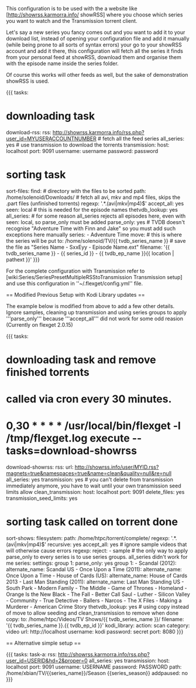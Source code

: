This configuration is to be used with the a website like [http://showrss.karmorra.info/ showRSS] where you choose which series you want to watch and the Transmission torrent client.

Let's say a new series you fancy comes out and you want to add it to your download list, instead of opening your configuration file and add it manually (while being prone to all sorts of syntax errors) your go to your showRSS account and add it there, this configuration will fetch all the series it finds from your personal feed at showRSS, download them and organise them with the episode name inside the series folder.

Of course this works will other feeds as well, but the sake of demonstration showRSS is used.


{{{
tasks:
  # downloading task
  download-rss:
    rss: http://showrss.karmorra.info/rss.php?user_id=MYUSERACCOUNTNUMBER
    # fetch all the feed series
    all_series: yes
    # use transmission to download the torrents
    transmission:
      host: localhost
      port: 9091
      username: username
      password: password
  # sorting task
  sort-files:
    find:
      # directory with the files to be sorted
      path: /home/solenoid/Downloads/
      # fetch all avi, mkv and mp4 files, skips the .part files (unfinished torrents)
      regexp: '.*\.(avi|mkv|mp4)$'
    accept_all: yes
    seen: local
    # this is needed for the episode names
    thetvdb_lookup: yes
    all_series:
      # for some reason all_series rejects all episodes here, even with seen: local, so parse_only must be added
      parse_only: yes
    # TVDB doesn't recognise "Adventure Time with Finn and Jake" so you must add such exceptions here manually
    series:
      - Adventure Time
    move:
      # this is where the series will be put
      to: /home/solenoid/TV/{{ tvdb_series_name }}
      # save the file as "Series Name - SxxEyy - Episode Name.ext"
      filename: '{{ tvdb_series_name }} - {{ series_id }} - {{ tvdb_ep_name }}{{ location | pathext }}'
}}}

For the complete configuration with Transmission refer to [wiki:Series/SeriesPresetMultipleRSStoTransmission Transmission setup] and use this configuration in ''~/.flexget/config.yml'' file.

== Modified Previous Setup with Kodi Library updates ==

The example below is modified from above to add a few other details.  Ignore samples, cleaning up transmission and using series groups to apply '''parse_only''' because '''accept_all''' did not work for some odd reasion (Currently on flexget 2.0.15)

{{{
tasks:
  # downloading task and remove finished torrents
  # called via cron every 30 minutes.
  # 0,30 * * * * /usr/local/bin/flexget -l /tmp/flexget.log execute --tasks=download-showrss 
  download-showrss:
    rss:
      url: http://showrss.info/user/MYID.rss?magnets=true&namespaces=true&name=clean&quality=null&re=null
    all_series: yes
    transmission: yes
    # you can't delete from transmission immediately anymore, you have to wait until your own transmission seed limits allow
    clean_transmission:
      host: localhost
      port: 9091
      delete_files: yes
      transmission_seed_limits: yes
  # sorting task called on torrent done
  sort-shows:
    filesystem:
      path: /home/htpc/torrent/complete/
      regexp: '.*\.(avi|mkv|mp4)$'
      recursive: yes
    accept_all: yes
    # ignore sample videos that will otherwise cause errors
    regexp:
      reject:
        - sample
    # the only way to apply parse_only to every series is to use series groups.  all_series didn't work for me
    series:
      settings:
        group 1:
          parse_only: yes
      group 1: 
        - Scandal (2012):
            alternate_name: Scandal US
        - Once Upon a Time (2011):
            alternate_name: Once Upon a Time
        - House of Cards (US):
            alternate_name: House of Cards 2013
        - Last Man Standing (2011):
            alternate_name: Last Man Standing US
        - South Park
        - Modern Family
        - The Middle
        - Game of Thrones
        - Homeland
        - Orange Is the New Black
        - The Fall
        - Better Call Saul
        - Luther
        - Silicon Valley
        - Community
        - True Detective
        - Ballers
        - Narcos
        - The X Files
        - Making a Murderer
        - American Crime Story
    thetvdb_lookup: yes
    # using copy instead of move to allow seeding and clean_transmission to remove when done
    copy:
      to: /home/htpc/Videos/TV Shows/{{ tvdb_series_name }}/
      filename: '{{ tvdb_series_name }}.{{ tvdb_ep_id }}'
    kodi_library:
      action: scan
      category: video
      url: http://localhost
      username: kodi
      password: secret
      port: 8080
}}}


== Alternative simple setup ==


{{{
tasks:
  task-a:
    rss: http://showrss.karmorra.info/rss.php?user_id=USERID&hd=2&proper=0
    all_series: yes
    transmission:
      host: localhost
      port: 9091
      username: USERNAME
      password: PASSWORD
      path: /home/xbian/TV/{{series_name}}/Season {{series_season}}
      addpaused: no
}}}